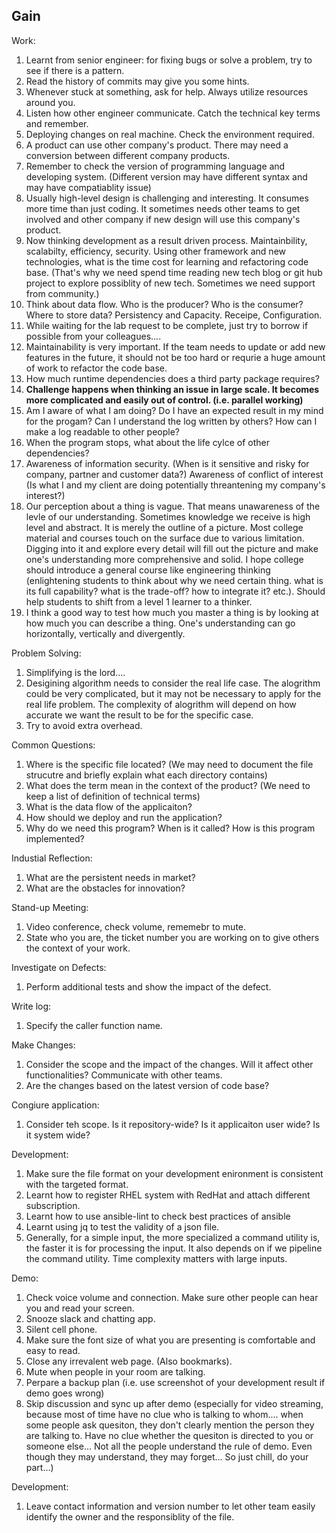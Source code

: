 ## Gain ##
Work: 
1. Learnt from senior engineer: for fixing bugs or solve a problem, try to see if there is a pattern. 
2. Read the history of commits may give you some hints.
3. Whenever stuck at something, ask for help. Always utilize resources around you.
4. Listen how other engineer communicate. Catch the technical key terms and remember. 
5. Deploying changes on real machine. Check the environment required. 
6. A product can use other company's product. There may need a conversion between different company products. 
7. Remember to check the version of programming language and developing system. (Different version may have different syntax and may have compatiablity issue)
8. Usually high-level design is challenging and interesting. It consumes more time than just coding. It sometimes needs other teams to get involved and other company if new design will use this company's product. 
9. Now thinking development as a result driven process. Maintainbility, scalabilty, efficiency, security. Using other framework and new technologies, what is the time cost for learning and refactoring code base. (That's why we need spend time reading new tech blog or git hub project to explore possiblity of new tech. Sometimes we need support from community.)       
10. Think about data flow. Who is the producer? Who is the consumer? Where to store data? Persistency and Capacity. Receipe, Configuration.  
11. While waiting for the lab request to be complete, just try to borrow if possible from your colleagues.... 
12. Maintainability is very important. If the team needs to update or add new features in the future, it should not be too hard or requrie a huge amount of work to refactor the code base.
13. How much runtime dependencies does a third party package requires? 
14. **Challenge happens when thinking an issue in large scale. It becomes more complicated and easily out of control. (i.e. parallel working)**     
15. Am I aware of what I am doing? Do I have an expected result in my mind for the progam? Can I understand the log written by others? How can I make a log readable to other people? 
16. When the program stops, what about the life cylce of other dependencies?     
17. Awareness of information security. (When is it sensitive and risky for company, partner and customer data?) Awareness of conflict of interest (Is what I and my client are doing potentially threantening my company's interest?) 
18. Our perception about a thing is vague. That means unawareness of the levle of our understanding. Sometimes knowledge we receive is high level and abstract. It is merely the outline of a picture. Most college material and courses touch on the surface due to various limitation. Digging into it and explore every detail will fill out the picture and make one's understanding more comprehensive and solid. I hope college should introduce a general course like engineering thinking (enlightening students to think about why we need certain thing. what is its full capability? what is the trade-off? how to integrate it? etc.). Should help students to shift from a level 1 learner to a thinker.     
19. I think a good way to test how much you master a thing is by looking at how much you can describe a thing. One's understanding can go horizontally, vertically and divergently.       

Problem Solving: 
1. Simplifying is the lord.... 
2. Desigining algorithm needs to consider the real life case. The alogrithm could be very complicated, but it may not be necessary to apply for the real life problem. The complexity of alogrithm will depend on how accurate we want the result to be for the specific case.
3. Try to avoid extra overhead. 

Common Questions: 
1. Where is the specific file located? (We may need to document the file strucutre and briefly explain what each directory contains) 
2. What does the term mean in the context of the product? (We need to keep a list of definition of technical terms)
3. What is the data flow of the applicaiton? 
4. How should we deploy and run the application? 
5. Why do we need this program? When is it called? How is this program implemented? 

Industial Reflection: 
1. What are the persistent needs in market? 
2. What are the obstacles for innovation? 


Stand-up Meeting: 
1. Video conference, check volume, rememebr to mute. 
2. State who you are, the ticket number you are working on to give others the context of your work. 

Investigate on Defects: 
1. Perform additional tests and show the impact of the defect.    

Write log:    
1. Specify the caller function name.    

Make Changes: 
1. Consider the scope and the impact of the changes. Will it affect other functionalities? Communicate with other teams.    
2. Are the changes based on the latest version of code base? 

Congiure application:
1. Consider teh scope. Is it repository-wide? Is it applicaiton user wide? Is it system wide? 

Development: 
1. Make sure the file format on your development enironment is consistent with the targeted format.  
2. Learnt how to register RHEL system with RedHat and attach different subscription. 
3. Learnt how to use ansible-lint to check best practices of ansible
4. Learnt using jq to test the validity of a json file.   
5. Generally, for a simple input, the more specialized a command utility is, the faster it is for processing the input. It also depends on if we pipeline the command utility. Time complexity matters with large inputs.      

Demo: 
1. Check voice volume and connection. Make sure other people can hear you and read your screen.
2. Snooze slack and chatting app. 
3. Silent cell phone.    
4. Make sure the font size of what you are presenting is comfortable and easy to read. 
5. Close any irrevalent web page. (Also bookmarks). 
6. Mute when people in your room are talking. 
7. Perpare a backup plan (i.e. use screenshot of your development result if demo goes wrong)   
8. Skip discussion and sync up after demo (especially for video streaming, because most of time have no clue who is talking to whom.... when some people ask quesiton, they don't clearly mention the person they are talking to. Have no clue whether the quesiton is directed to you or someone else... Not all the people understand the rule of demo. Even though they may understand, they may forget... So just chill, do your part...)  

Development:
1.  Leave contact information and version number to let other team easily identify the owner and the responsiblity of the file.   









